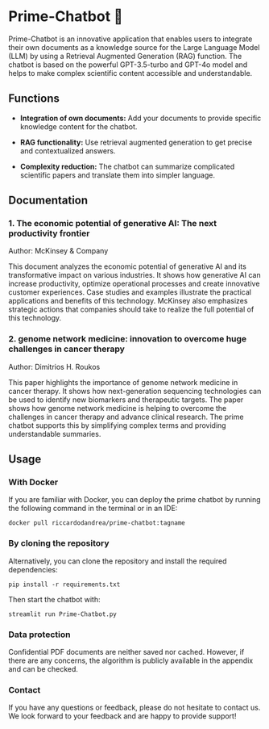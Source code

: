 # Prime-Chatbot 🤖

Prime-Chatbot is an innovative application that enables users to integrate their own documents as a knowledge source for the Large Language Model (LLM) by using a Retrieval Augmented Generation (RAG) function. The chatbot is based on the powerful GPT-3.5-turbo and GPT-4o model and helps to make complex scientific content accessible and understandable.

## Functions

- **Integration of own documents:** Add your documents to provide specific knowledge content for the chatbot.

- **RAG functionality:** Use retrieval augmented generation to get precise and contextualized answers.
- **Complexity reduction:** The chatbot can summarize complicated scientific papers and translate them into simpler language.

## Documentation

### 1. The economic potential of generative AI: The next productivity frontier
Author: McKinsey & Company

This document analyzes the economic potential of generative AI and its transformative impact on various industries. It shows how generative AI can increase productivity, optimize operational processes and create innovative customer experiences. Case studies and examples illustrate the practical applications and benefits of this technology. McKinsey also emphasizes strategic actions that companies should take to realize the full potential of this technology.

### 2. genome network medicine: innovation to overcome huge challenges in cancer therapy
Author: Dimitrios H. Roukos

This paper highlights the importance of genome network medicine in cancer therapy. It shows how next-generation sequencing technologies can be used to identify new biomarkers and therapeutic targets. The paper shows how genome network medicine is helping to overcome the challenges in cancer therapy and advance clinical research. The prime chatbot supports this by simplifying complex terms and providing understandable summaries.

## Usage

### With Docker

If you are familiar with Docker, you can deploy the prime chatbot by running the following command in the terminal or in an IDE:
```
docker pull riccardodandrea/prime-chatbot:tagname
```

### By cloning the repository
Alternatively, you can clone the repository and install the required dependencies:
```
pip install -r requirements.txt
```

Then start the chatbot with:
```
streamlit run Prime-Chatbot.py
```

### Data protection
Confidential PDF documents are neither saved nor cached. However, if there are any concerns, the algorithm is publicly available in the appendix and can be checked.

### Contact
If you have any questions or feedback, please do not hesitate to contact us. We look forward to your feedback and are happy to provide support!


